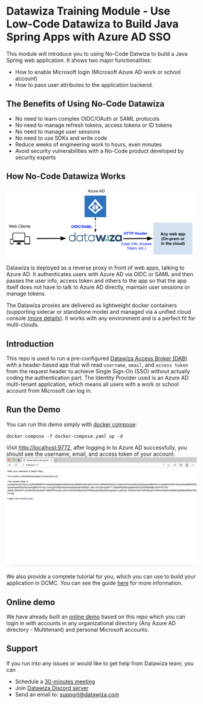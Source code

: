 # Datawiza Training Module - Use Low-Code Datawiza to Build Java Spring Apps with Azure AD SSO

This module will introduce you to using No-Code Datwiza to build a Java Spring web application. It shows two major functionalities:

- How to enable Microsoft login (Microsoft Azure AD work or school account)
- How to pass user attributes to the application backend.

## The Benefits of Using No-Code Datawiza

- No need to learn complex OIDC/OAuth or SAML protocols
- No need to manage refresh tokens, access tokens or ID tokens
- No need to manage user sessions
- No need to use SDKs and write code
- Reduce weeks of engineering work to hours, even minutes
- Avoid security vulnerabilities with a No-Code product developed by security experts

## How No-Code Datawiza Works

![A diagram showing how datawiza works with Azure AD ](/img/how-datawiza-works.png)

Datawiza is deployed as a reverse proxy in front of web apps, talking to Azure AD. It authenticates users with Azure AD via OIDC or SAML and then passes the user info, access token and others to the app so that the app itself does not have to talk to Azure AD directly, maintain user sessions or manage tokens.

The Datawiza proxies are delivered as lightweight docker containers (supporting sidecar or standalone mode) and managed via a unified cloud console [(more details)](https://www.datawiza.com/platform/). It works with any environment and is a perfect fit for multi-clouds.

## Introduction

This repo is used to run a pre-configured [Datawiza Access Broker (DAB)](https://docs.datawiza.com/overview.html#what-is-datawiza-access-broker) with a header-based app that will read `username`, `email`, and `access token` from the request header to achieve Single Sign-On (SSO) without actually coding the authentication part. The Identity Provider used is an Azure AD multi-tenant application, which means all users with a work or school account from Microsoft can log in.

## Run the Demo

You can run this demo simply with [docker compose](https://docs.docker.com/compose/):

```shell
docker-compose -f docker-compose.yaml up -d
```

Visit [http://localhost:9772](http://localhost:9772), after logging in to Azure AD successfully, you should see the username, email, and access token of your account:
![header-based app](/img/java/response.png)

We also provide a complete tutorial for you, which you can use to build your application in DCMC. You can see the guide [here](/demo/java/README.md) for more information.

## Online demo

We have already built an [online demo](https://spring-sso.datawiza.net) based on this repo which you can login in with accounts in any organizational directory (Any Azure AD directory - Multitenant) and personal Microsoft accounts.

## Support

If you run into any issues or would like to get help from Datawiza team, you can

- Schedule a [30-minutes meeting](https://calendly.com/datawiza/30min)
- Join [Datawiza Discord server](https://discord.com/invite/Sn3nbc83Up)
- Send an email to: [support@datawiza.com](mailto:support@datawiza.com)
